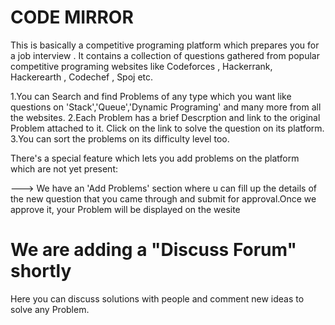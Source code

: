# CODE MIRROR


This is basically a competitive programing platform which prepares you for a job interview .
It contains a collection of questions gathered from popular competitive programing websites 
like Codeforces , Hackerrank, Hackerearth , Codechef , Spoj etc.


1.You can Search and find Problems of any type which you want
  like questions on 'Stack','Queue','Dynamic Programing' and many more from all the websites.
2.Each Problem has a brief Descrption and link to the original Problem attached to it.
  Click on the link to solve the question on its platform.
3.You can sort the problems on its difficulty level too.
 
 
There's a special feature which lets you add problems on the platform which are not 
yet present:

---> We have an 'Add Problems' section where u can fill up the details of the new
     question that you came through and submit for approval.Once we approve it,
     your Problem will be  displayed on the wesite
     
     
 # We are adding a "Discuss Forum" shortly
   Here you can discuss solutions with people and comment new ideas 
   to solve any Problem.

